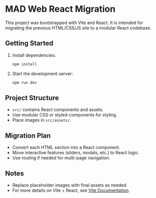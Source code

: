 
# MAD Web React Migration

This project was bootstrapped with Vite and React. It is intended for migrating the previous HTML/CSS/JS site to a modular React codebase.

## Getting Started

1. Install dependencies:
   ```sh
   npm install
   ```
2. Start the development server:
   ```sh
   npm run dev
   ```

## Project Structure
- `src/` contains React components and assets.
- Use modular CSS or styled-components for styling.
- Place images in `src/assets/`.

## Migration Plan
- Convert each HTML section into a React component.
- Move interactive features (sliders, modals, etc.) to React logic.
- Use routing if needed for multi-page navigation.

## Notes
- Replace placeholder images with final assets as needed.
- For more details on Vite + React, see [Vite Documentation](https://vitejs.dev/guide/).
